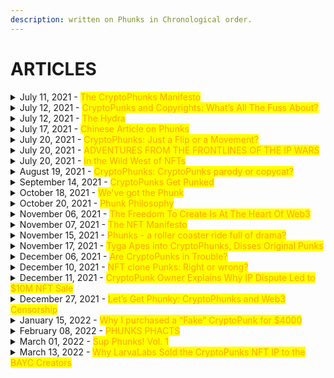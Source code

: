 ```yaml
---
description: written on Phunks in Chronological order.
---
```


# ARTICLES

<details>

<summary>July 11, 2021 - <mark style="color:orange;">The CryptoPhunks Manifesto</mark></summary>

[https://phunks.medium.com/the-cryptophunks-manifesto-785c7348e558](https://phunks.medium.com/the-cryptophunks-manifesto-785c7348e558)

</details>

<details>

<summary>July 12, 2021 - <mark style="color:orange;">CryptoPunks and Copyrights: What’s All The Fuss About?</mark></summary>

[https://www.theouterrealm.io/blog/cryptopunks-copyrights](https://www.theouterrealm.io/blog/cryptopunks-copyrights)

</details>

<details>

<summary>July 12, 2021 - <mark style="color:orange;">The Hydra</mark></summary>

[https://newday.substack.com/p/hydra?r=ot32x\&s=r](https://newday.substack.com/p/hydra?r=ot32x\&s=r)

</details>

<details>

<summary>July 17, 2021 - <mark style="color:orange;">Chinese Article on Phunks</mark> </summary>

[https://medium.com/all-things-fansi/%E6%B2%92%E6%9C%89%E5%81%87%E8%B2%A8%E7%9A%84%E4%B8%96%E7%95%8C-%E9%82%84%E9%9C%80%E8%A6%81%E7%89%88%E6%AC%8A%E5%97%8E-36fe76f53a13](https://medium.com/all-things-fansi/%E6%B2%92%E6%9C%89%E5%81%87%E8%B2%A8%E7%9A%84%E4%B8%96%E7%95%8C-%E9%82%84%E9%9C%80%E8%A6%81%E7%89%88%E6%AC%8A%E5%97%8E-36fe76f53a13)

</details>

<details>

<summary>July 20, 2021 - <mark style="color:orange;">CryptoPhunks: Just a Flip or a Movement?</mark></summary>

[https://hackernoon.com/cryptophunks-just-a-flip-or-a-movement-4p2o372t](https://hackernoon.com/cryptophunks-just-a-flip-or-a-movement-4p2o372t)

</details>

<details>

<summary>July 20, 2021 - <mark style="color:orange;">ADVENTURES FROM THE FRONTLINES OF THE IP WARS</mark></summary>

[http://blog.seanbonner.com/tag/cryptophunks](http://blog.seanbonner.com/tag/cryptophunks)

</details>

<details>

<summary>July 20, 2021 - <mark style="color:orange;">In the Wild West of NFTs</mark></summary>

[https://news.artnet.com/news-pro/kenny-schachter-july-nft-opus-1990514](https://news.artnet.com/news-pro/kenny-schachter-july-nft-opus-1990514)

</details>

<details>

<summary>August 19, 2021 - <mark style="color:orange;">CryptoPhunks: CryptoPunks parody or copycat?</mark></summary>

[https://editorial.superrare.com/2021/08/19/cryptophunks-cryptopunks-parody-or-copycat/](https://editorial.superrare.com/2021/08/19/cryptophunks-cryptopunks-parody-or-copycat/)

</details>

<details>

<summary>September 14, 2021 - <mark style="color:orange;">CryptoPunks Get Punked</mark></summary>

[https://www.coindesk.com/markets/2021/07/06/cryptopunks-get-punked/](https://www.coindesk.com/markets/2021/07/06/cryptopunks-get-punked/)

</details>

<details>

<summary>October 18, 2021 - <mark style="color:orange;">We've got the Phunk</mark></summary>

[https://cryptopunk4052.medium.com/weve-got-the-phunk-2863d8e8510d](https://cryptopunk4052.medium.com/weve-got-the-phunk-2863d8e8510d)

</details>

<details>

<summary>October 20, 2021 - <mark style="color:orange;">Phunk Philosophy</mark></summary>

[https://erikudahl.com/2021/10/20/phunk-philosophy/](https://erikudahl.com/2021/10/20/phunk-philosophy/)

</details>

<details>

<summary>November 06, 2021 - <mark style="color:orange;">The Freedom To Create Is At The Heart Of Web3</mark></summary>

[https://pizzaparty.substack.com/p/the-freedom-to-create-is-at-the-heart?s=r](https://pizzaparty.substack.com/p/the-freedom-to-create-is-at-the-heart?s=r)

</details>

<details>

<summary>November 07, 2021 - <mark style="color:orange;">The NFT Manifesto</mark></summary>



</details>

<details>

<summary>November 15, 2021 - <mark style="color:orange;">Phunks - a roller coaster ride full of drama?</mark></summary>

[https://www.getrevue.co/profile/nftrebels/issues/phunks-a-roller-coaster-ride-full-of-drama-877484](https://www.getrevue.co/profile/nftrebels/issues/phunks-a-roller-coaster-ride-full-of-drama-877484)

</details>

<details>

<summary>November 17, 2021 - <mark style="color:orange;">Tyga Apes into CryptoPhunks, Disses Original Punks</mark></summary>

[https://dappradar.com/blog/tyga-apes-into-cryptophunks-disses-original-punks](https://dappradar.com/blog/tyga-apes-into-cryptophunks-disses-original-punks)

</details>

<details>

<summary>December 06, 2021 - <mark style="color:orange;">Are CryptoPunks in Trouble?</mark></summary>

[https://medium.com/nf3media/are-cryptopunks-in-trouble-fd64d72d1767](https://medium.com/nf3media/are-cryptopunks-in-trouble-fd64d72d1767)

</details>

<details>

<summary>December 10, 2021 - <mark style="color:orange;">NFT clone Punks: Right or wrong?</mark></summary>

[https://cointelegraph.com/magazine/2021/12/10/can-someone-explain-to-me-why-nft-clones-are-selling-for-so-much](https://cointelegraph.com/magazine/2021/12/10/can-someone-explain-to-me-why-nft-clones-are-selling-for-so-much)

</details>

<details>

<summary>December 11, 2021 - <mark style="color:orange;">CryptoPunk Owner Explains Why IP Dispute Led to $10M NFT Sale</mark></summary>

[https://decrypt.co/88041/cryptopunks-ip-complaints-punk4156-10m-ethereum-nft-sale](https://decrypt.co/88041/cryptopunks-ip-complaints-punk4156-10m-ethereum-nft-sale)

</details>

<details>

<summary>December 27, 2021 - <mark style="color:orange;">Let’s Get Phunky: CryptoPhunks and Web3 Censorship</mark> </summary>

[https://bowtiedisland.com/lets-get-phunky-cryptophunks-and-web3-censorship/](https://bowtiedisland.com/lets-get-phunky-cryptophunks-and-web3-censorship/)

</details>

<details>

<summary>January 15, 2022 - <mark style="color:orange;">Why I purchased a “Fake” CryptoPunk for $4000</mark></summary>

[https://medium.com/@0xTeji/why-i-purchased-a-fake-cryptopunk-for-4000-24b05c981ee4](https://medium.com/@0xTeji/why-i-purchased-a-fake-cryptopunk-for-4000-24b05c981ee4)

</details>

<details>

<summary>February 08, 2022 - <mark style="color:orange;">PHUNKS PHACTS</mark></summary>

[https://medium.com/@VeryWilliam3/phunks-phacts-65a6ce94f368](https://medium.com/@VeryWilliam3/phunks-phacts-65a6ce94f368)

</details>

<details>

<summary>March 01, 2022 - <mark style="color:orange;">Sup Phunks! Vol. 1</mark></summary>

[https://eggphunk.medium.com/sup-phunks-vol-1-928db415d8fc](https://eggphunk.medium.com/sup-phunks-vol-1-928db415d8fc)

</details>

<details>

<summary>March 13, 2022 - <mark style="color:orange;">Why LarvaLabs Sold the CryptoPunks NFT IP to the BAYC Creators</mark></summary>

[https://decrypt.co/94973/why-larva-labs-sold-the-cryptopunks-nft-ip-to-the-bored-ape-creators](https://decrypt.co/94973/why-larva-labs-sold-the-cryptopunks-nft-ip-to-the-bored-ape-creators)

</details>
